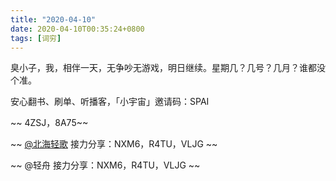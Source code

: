 ```yaml
---
title: "2020-04-10"
date: 2020-04-10T00:35:24+0800
tags: [词穷]
---
```


臭小子，我，相伴一天，无争吵无游戏，明日继续。星期几？几号？几月？谁都没个准。

<!--more-->

安心翻书、刷单、听播客，「小宇宙」邀请码：SPAI 

~~ 4ZSJ，8A75~~

~~ [@北海轻歌](https://www.cssj.fun/) 接力分享：NXM6，R4TU，VLJG ~~

~~ @轻舟 接力分享：NXM6，R4TU，VLJG ~~